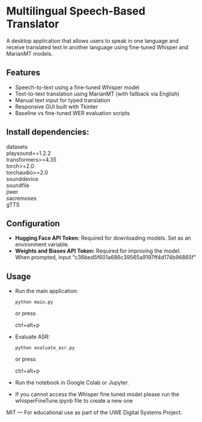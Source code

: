 # Multilingual Speech-Based Translator

A desktop application that allows users to speak in one language and receive translated text in another language using fine-tuned Whisper and MarianMT models.


## Features

- Speech-to-text using a fine-tuned Whisper model
- Text-to-text translation using MarianMT (with fallback via English)
- Manual text input for typed translation
- Responsive GUI built with Tkinter
- Baseline vs fine-tuned WER evaluation scripts


## Install dependencies:

datasets<br>
playsound==1.2.2<br>
transformers>=4.35<br>
torch>=2.0<br>
torchaudio>=2.0<br>
sounddevice<br>
soundfile<br>
jiwer<br>
sacremoses<br>
gTTS<br>


## Configuration

- **Hugging Face API Token:** Required for downloading models. Set as an environment variable.
- **Weights and Biases API Token:** Required for improving the model. When prompted, input "c36bed5f601a686c39565a9197ff4d174b96865f"


## Usage

- Run the main application:
  ```
  python main.py
  ```
  or press

  ctrl+alt+p
- Evaluate ASR:
  ```
  python evaluate_asr.py
  ```
  or press

  ctrl+alt+p
- Run the notebook in Google Colab or Jupyter.

- If you cannot access the Whisper fine tuned model please run the whisperFineTune.ipynb file to create a new one


MIT — For educational use as part of the UWE Digital Systems Project.
